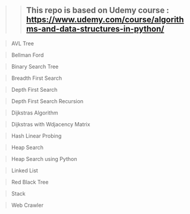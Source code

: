
> > ## This repo is based on Udemy course : https://www.udemy.com/course/algorithms-and-data-structures-in-python/

> AVL Tree

> Bellman Ford

> Binary Search Tree

> Breadth First Search

> Depth First Search

> Depth First Search Recursion

> Dijkstras Algorithm

> Dijkstras with Wdjacency Matrix

> Hash Linear Probing

> Heap Search

> Heap Search using Python

> Linked List

> Red Black Tree

> Stack

> Web Crawler